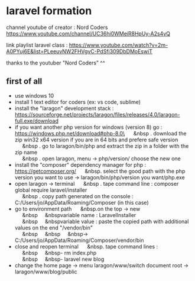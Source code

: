 # laravel formation

channel youtube of creator : Nord Coders https://www.youtube.com/channel/UC36hi0WMeiR8HpUy-A2s4vQ

link playlist laravel class : https://www.youtube.com/watch?v=2m-A0PYuj6E&list=PLeeuvNW2FHVgvC-PdSfi309DbDMoEswiT

thanks to the youtuber "Nord Coders" ^^


first of all
--------------

- use windows 10
- install 1 text editor for coders (ex: vs code, sublime)
- install the "laragon" development stack : https://sourceforge.net/projects/laragon/files/releases/4.0/laragon-full.exe/download
- if you want another php version for windows (version 8) go : https://windows.php.net/download#php-8.0\
	&nbsp;&nbsp;&nbsp;&nbsp;&nbsp;&nbsp . download the zip win32 x64 version if you are in 64 bits and prefere safe version\
	&nbsp;&nbsp;&nbsp;&nbsp;&nbsp;&nbsp . go to laragon/bin/php and extract the zip in a folder with the zip name\
	&nbsp;&nbsp;&nbsp;&nbsp;&nbsp;&nbsp . open laragon, menu -> php/version/ choose the new one
- install the "composer" dependency manager for php  : https://getcomposer.org/
	&nbsp;&nbsp;&nbsp;&nbsp;&nbsp;&nbsp. select the good path with the php version you want to use -> laragon/bin/php/version you want/php.exe
- open laragon -> terminal
	&nbsp;&nbsp;&nbsp;&nbsp;&nbsp;&nbsp . tape command line : composer global require laravel/installer\
	&nbsp;&nbsp;&nbsp;&nbsp;&nbsp;&nbsp . copy path generated on the console : C:/Users/jo/AppData/Roaming/Composer (in this case)
- go to environment path
	&nbsp;&nbsp;&nbsp;&nbsp;&nbsp;&nbsp.on the top -> new\
		&nbsp;&nbsp;&nbsp;&nbsp;&nbsp;&nbsp&nbsp;&nbsp;&nbsp;&nbsp;&nbsp;&nbspvariable name : LaravelInstaller\
		&nbsp;&nbsp;&nbsp;&nbsp;&nbsp;&nbsp&nbsp;&nbsp;&nbsp;&nbsp;&nbsp;&nbspvariable value : paste the copied path with additional values on the end "/vendor/bin"\
			&nbsp;&nbsp;&nbsp;&nbsp;&nbsp;&nbsp&nbsp;&nbsp;&nbsp;&nbsp;&nbsp;&nbsp&nbsp;&nbsp;&nbsp;&nbsp;&nbsp;&nbsp-> C:/Users/jo/AppData/Roaming/Composer/vendor/bin
- close and reopen terminal
	&nbsp;&nbsp;&nbsp;&nbsp;&nbsp;&nbsp. tape command lines :\
		&nbsp;&nbsp;&nbsp;&nbsp;&nbsp;&nbsp&nbsp;&nbsp;&nbsp;&nbsp;&nbsp;&nbsp- rm index.php\
		&nbsp;&nbsp;&nbsp;&nbsp;&nbsp;&nbsp&nbsp;&nbsp;&nbsp;&nbsp;&nbsp;&nbsp- laravel new blog
- change the home page -> menu laragon/www/switch document root -> laragon/www/blog/public
